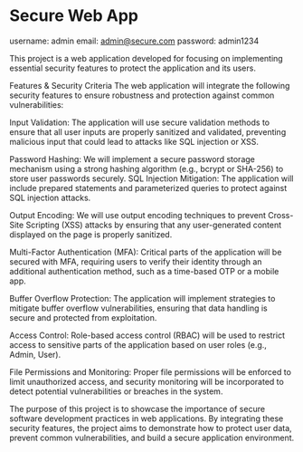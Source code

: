 # Secure Web App

 username: admin
 email: admin@secure.com
 password: admin1234

This project is a web application developed for focusing on implementing essential security features to protect the application and its users.

Features & Security Criteria
The web application will integrate the following security features to ensure robustness and protection against common vulnerabilities:

Input Validation: The application will use secure validation methods to ensure that all user inputs are properly sanitized and validated, preventing malicious input that could lead to attacks like SQL injection or XSS.

Password Hashing: We will implement a secure password storage mechanism using a strong hashing algorithm (e.g., bcrypt or SHA-256) to store user passwords securely.
SQL Injection Mitigation: The application will include prepared statements and parameterized queries to protect against SQL injection attacks.

Output Encoding: We will use output encoding techniques to prevent Cross-Site Scripting (XSS) attacks by ensuring that any user-generated content displayed on the page is properly sanitized.

Multi-Factor Authentication (MFA): Critical parts of the application will be secured with MFA, requiring users to verify their identity through an additional authentication method, such as a time-based OTP or a mobile app.

Buffer Overflow Protection: The application will implement strategies to mitigate buffer overflow vulnerabilities, ensuring that data handling is secure and protected from exploitation.

Access Control: Role-based access control (RBAC) will be used to restrict access to sensitive parts of the application based on user roles (e.g., Admin, User).

File Permissions and Monitoring: Proper file permissions will be enforced to limit unauthorized access, and security monitoring will be incorporated to detect potential vulnerabilities or breaches in the system.

The purpose of this project is to showcase the importance of secure software development practices in web applications. By integrating these security features, the project aims to demonstrate how to protect user data, prevent common vulnerabilities, and build a secure application environment.

